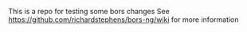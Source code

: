 This is a repo for testing some bors changes
See https://github.com/richardstephens/bors-ng/wiki for more information

